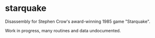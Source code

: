 # starquake
Disassembly for Stephen Crow's award-winning 1985 game "Starquake".

Work in progress, many routines and data undocumented.
